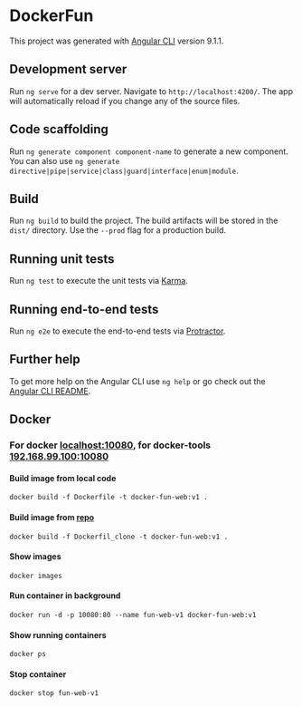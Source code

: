 # DockerFun

This project was generated with [Angular CLI](https://github.com/angular/angular-cli) version 9.1.1.

## Development server

Run `ng serve` for a dev server. Navigate to `http://localhost:4200/`. The app will automatically reload if you change any of the source files.

## Code scaffolding

Run `ng generate component component-name` to generate a new component. You can also use `ng generate directive|pipe|service|class|guard|interface|enum|module`.

## Build

Run `ng build` to build the project. The build artifacts will be stored in the `dist/` directory. Use the `--prod` flag for a production build.

## Running unit tests

Run `ng test` to execute the unit tests via [Karma](https://karma-runner.github.io).

## Running end-to-end tests

Run `ng e2e` to execute the end-to-end tests via [Protractor](http://www.protractortest.org/).

## Further help

To get more help on the Angular CLI use `ng help` or go check out the [Angular CLI README](https://github.com/angular/angular-cli/blob/master/README.md).

## Docker
### For docker [localhost:10080](http://localhost:10080/), for docker-tools [192.168.99.100:10080](http://192.168.99.100:10080/) 
#### Build image from local code
`docker build -f Dockerfile -t docker-fun-web:v1 .`
#### Build image from [repo](https://github.com/rideau7c2/docker-fun-web)
`docker build -f Dockerfil_clone -t docker-fun-web:v1 .`
#### Show images
`docker images`
#### Run container in background
`docker run -d -p 10080:80 --name fun-web-v1 docker-fun-web:v1`
#### Show running containers
`docker ps`
#### Stop container
`docker stop fun-web-v1`
